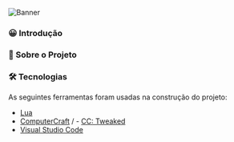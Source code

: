 ![Banner](craftjack.png)

### 😀 Introdução



### 🤴 Sobre o Projeto




### 🛠 Tecnologias

As seguintes ferramentas foram usadas na construção do projeto:

- [Lua](https://www.lua.org)
- [ComputerCraft](http://computercraft.info/wiki/Main_Page) / - [CC: Tweaked](https://tweaked.cc)
- [Visual Studio Code](https://code.visualstudio.com)




